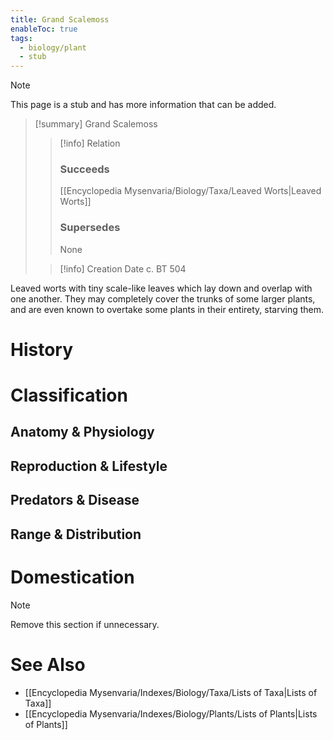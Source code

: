 ```yaml
---
title: Grand Scalemoss
enableToc: true
tags:
  - biology/plant
  - stub
---
```


> [!note]
> This page is a stub and has more information that can be added.

> [!summary] Grand Scalemoss
> > [!info] Relation
> > ### Succeeds
> > [[Encyclopedia Mysenvaria/Biology/Taxa/Leaved Worts|Leaved Worts]]
> > ### Supersedes
> > None
>
> > [!info] Creation Date
> > c. BT 504

Leaved worts with tiny scale-like leaves which lay down and overlap with one another. They may completely cover the trunks of some larger plants, and are even known to overtake some plants in their entirety, starving them.
# History

# Classification
## Anatomy & Physiology

## Reproduction & Lifestyle

## Predators & Disease

## Range & Distribution

# Domestication

> [!note]
> Remove this section if unnecessary.
# See Also
- [[Encyclopedia Mysenvaria/Indexes/Biology/Taxa/Lists of Taxa|Lists of Taxa]]
- [[Encyclopedia Mysenvaria/Indexes/Biology/Plants/Lists of Plants|Lists of Plants]]
